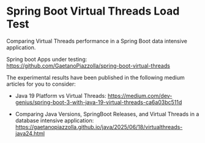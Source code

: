 # Spring Boot Virtual Threads Load Test

Comparing Virtual Threads performance in a Spring Boot data intensive application.

Spring boot Apps under testing: https://github.com/GaetanoPiazzolla/spring-boot-virtual-threads

The experimental results have been published in the following medium articles for you to consider:

- Java 19 Platform vs Virtual Threads: https://medium.com/dev-genius/spring-boot-3-with-java-19-virtual-threads-ca6a03bc511d

- Comparing Java Versions, SpringBoot Releases, and Virtual Threads in a database intensive application: https://gaetanopiazzolla.github.io/java/2025/06/18/virtualthreads-java24.html